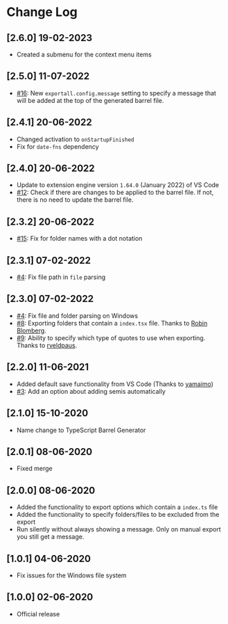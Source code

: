 # Change Log

## [2.6.0] 19-02-2023

- Created a submenu for the context menu items

## [2.5.0] 11-07-2022

- [#16](https://github.com/estruyf/vscode-typescript-exportallmodules/issues/16): New `exportall.config.message` setting to specify a message that will be added at the top of the generated barrel file.

## [2.4.1] 20-06-2022

- Changed activation to `onStartupFinished`
- Fix for `date-fns` dependency

## [2.4.0] 20-06-2022

- Update to extension engine version `1.64.0` (January 2022) of VS Code
- [#12](https://github.com/estruyf/vscode-typescript-exportallmodules/issues/12): Check if there are changes to be applied to the barrel file. If not, there is no need to update the barrel file.

## [2.3.2] 20-06-2022

- [#15](https://github.com/estruyf/vscode-typescript-exportallmodules/issues/15): Fix for folder names with a dot notation

## [2.3.1] 07-02-2022

- [#4](https://github.com/estruyf/vscode-typescript-exportallmodules/issues/4): Fix file path in `file` parsing

## [2.3.0] 07-02-2022

- [#4](https://github.com/estruyf/vscode-typescript-exportallmodules/issues/4): Fix file and folder parsing on Windows
- [#8](https://github.com/estruyf/vscode-typescript-exportallmodules/pull/8): Exporting folders that contain a `index.tsx` file. Thanks to [
Robin Blomberg](https://github.com/RobinBlomberg).
- [#9](https://github.com/estruyf/vscode-typescript-exportallmodules/pull/9): Ability to specify which type of quotes to use when exporting. Thanks to [rveldpaus](https://github.com/rveldpaus).

## [2.2.0] 11-06-2021

- Added default save functionality from VS Code (Thanks to [yamaimo](https://github.com/yarnaimo))
- [#3](https://github.com/estruyf/vscode-typescript-exportallmodules/issues/3): Add an option about adding semis automatically

## [2.1.0] 15-10-2020

- Name change to TypeScript Barrel Generator

## [2.0.1] 08-06-2020

- Fixed merge

## [2.0.0] 08-06-2020

- Added the functionality to export options which contain a `index.ts` file
- Added the functionality to specify folders/files to be excluded from the export
- Run silently without always showing a message. Only on manual export you still get a message.

## [1.0.1] 04-06-2020

- Fix issues for the Windows file system

## [1.0.0] 02-06-2020

- Official release